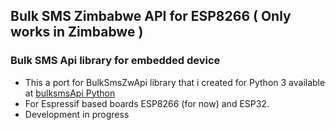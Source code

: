 ## Bulk SMS Zimbabwe API for ESP8266 ( Only works in Zimbabwe )
### Bulk SMS Api library for embedded device



- This a port for BulkSmsZwApi library that i created for Python 3 available at [bulksmsApi Python](https://github.com/DonnC/BulkSmsZW-Api)
- For Espressif based boards ESP8266 (for now) and ESP32.
- Development in progress
